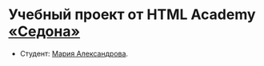 # Учебный проект от HTML Academy [«Седона»](https://amaria-desveloper.github.io/171145-sedona-21/)

* Студент: [Мария Александрова](https://up.htmlacademy.ru/adaptive/21/user/171145).